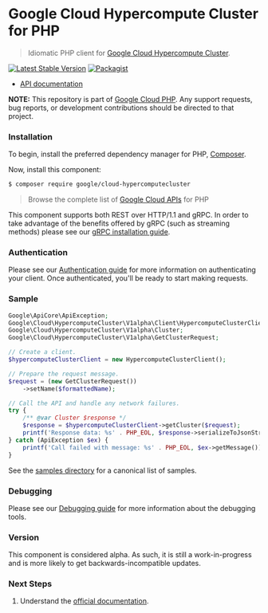 # Google Cloud Hypercompute Cluster for PHP

> Idiomatic PHP client for [Google Cloud Hypercompute Cluster](https://cloud.google.com/blog/products/compute/managed-slurm-and-other-cluster-director-enhancements).

[![Latest Stable Version](https://poser.pugx.org/google/cloud-hypercomputecluster/v/stable)](https://packagist.org/packages/google/cloud-hypercomputecluster) [![Packagist](https://img.shields.io/packagist/dm/google/cloud-hypercomputecluster.svg)](https://packagist.org/packages/google/cloud-hypercomputecluster)

* [API documentation](https://cloud.google.com/php/docs/reference/cloud-hypercomputecluster/latest)

**NOTE:** This repository is part of [Google Cloud PHP](https://github.com/googleapis/google-cloud-php). Any
support requests, bug reports, or development contributions should be directed to
that project.

### Installation

To begin, install the preferred dependency manager for PHP, [Composer](https://getcomposer.org/).

Now, install this component:

```sh
$ composer require google/cloud-hypercomputecluster
```

> Browse the complete list of [Google Cloud APIs](https://cloud.google.com/php/docs/reference)
> for PHP

This component supports both REST over HTTP/1.1 and gRPC. In order to take advantage of the benefits
offered by gRPC (such as streaming methods) please see our
[gRPC installation guide](https://cloud.google.com/php/grpc).

### Authentication

Please see our [Authentication guide](https://github.com/googleapis/google-cloud-php/blob/main/AUTHENTICATION.md) for more information
on authenticating your client. Once authenticated, you'll be ready to start making requests.

### Sample

```php
Google\ApiCore\ApiException;
Google\Cloud\HypercomputeCluster\V1alpha\Client\HypercomputeClusterClient;
Google\Cloud\HypercomputeCluster\V1alpha\Cluster;
Google\Cloud\HypercomputeCluster\V1alpha\GetClusterRequest;

// Create a client.
$hypercomputeClusterClient = new HypercomputeClusterClient();

// Prepare the request message.
$request = (new GetClusterRequest())
    ->setName($formattedName);

// Call the API and handle any network failures.
try {
    /** @var Cluster $response */
    $response = $hypercomputeClusterClient->getCluster($request);
    printf('Response data: %s' . PHP_EOL, $response->serializeToJsonString());
} catch (ApiException $ex) {
    printf('Call failed with message: %s' . PHP_EOL, $ex->getMessage());
}
```

See the [samples directory](https://github.com/googleapis/google-cloud-php-hypercomputecluster/tree/main/samples) for a canonical list of samples.

### Debugging

Please see our [Debugging guide](https://github.com/googleapis/google-cloud-php/blob/main/DEBUG.md)
for more information about the debugging tools.

### Version

This component is considered alpha. As such, it is still a work-in-progress and is more likely to get backwards-incompatible updates.

### Next Steps

1. Understand the [official documentation](https://cloud.google.com/blog/products/compute/managed-slurm-and-other-cluster-director-enhancements).
